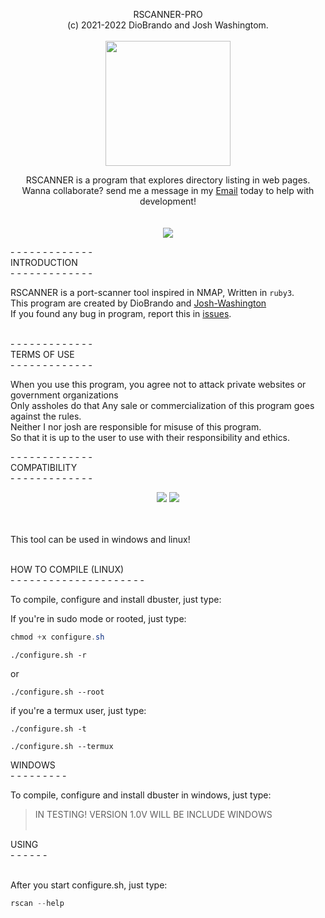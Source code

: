 <p align="center">
  <span>RSCANNER-PRO<br>(c) 2021-2022 DioBrando and Josh Washingtom.<br></span><br>
  <img src="https://badgen.net/badge/rscanner/rscanner-pro/grey?icon=github" width=200><br>
  
</p>
<p align="center">
  <span align=>RSCANNER is a program that explores directory listing in web pages.<span>
  <span><br>Wanna collaborate? send me a message in my <a href="mailto:diobruh10@gmail.com">Email</a> today to help with development!</span><br><br><br>
  <img src="https://cdn.iconscout.com/icon/premium/png-256-thumb/barcode-scanner-1972620-1670879.png">
</p>
- - - - - - - - - - - - -<br>
<span>INTRODUCTION</span><br>
- - - - - - - - - - - - -<br>

RSCANNER is a port-scanner tool inspired in NMAP, Written in `ruby3`. <br>
This program are created by DioBrando and <a href="https://github.com/Josh-Washington">Josh-Washington</a><br>
If you found any bug in program, report this in <a href="https://github.com/DioBruh/rscanner-pro/issues">issues</a>.<br><br>
    
<span>- - - - - - - - - - - - -<br></span>
<span>TERMS OF USE</span><br>
<span>- - - - - - - - - - - - -<br></span>
    
When you use this program, you agree not to attack private websites or government organizations<br>
Only assholes do that
Any sale or commercialization of this program goes against the rules.<br>
Neither I nor josh are responsible for misuse of this program.<br>
So that it is up to the user to use with their responsibility and ethics.<br>

<span>- - - - - - - - - - - - -<br></span>
<span>COMPATIBILITY</span><br>
<span>- - - - - - - - - - - - -<br></span>  
<p align="center">
  <img src="https://img.shields.io/badge/Linux-FCC624?style=for-the-badge&logo=linux&logoColor=black">
  <img src="https://img.shields.io/badge/Windows-0078D6?style=for-the-badge&logo=windows&logoColor=white"><br><br><br>
</p>
This tool can be used in windows and linux!<br><br>
    
    
<span>HOW TO COMPILE (LINUX) </span><br>
<span>- - - - - - - - - - - - - - - - - - - - -<br></span>

To compile, configure and install dbuster, just type:<br>
    
If you're in sudo mode or rooted, just type:<br>
    
```powershell
chmod +x configure.sh
```
    
```
./configure.sh -r
```

or    

```
./configure.sh --root
```
    
if you're a termux user, just type:<br>

```
./configure.sh -t
```
    

```
./configure.sh --termux
```
    
<span>WINDOWS</span><br>
<span>- - - - - - - - -<br></span>

To compile, configure and install dbuster in windows, just type:<br>
> IN TESTING! VERSION 1.0V WILL BE INCLUDE WINDOWS<br><br>
   
<span>USING</span><br>
<span>- - - - - -<br></span><br>

After you start configure.sh, just type:

```powershell
rscan --help
```
